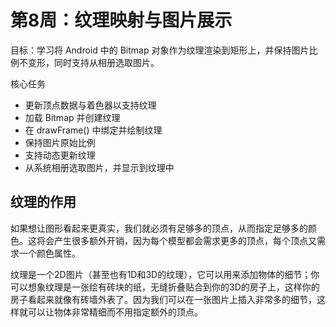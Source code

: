 # 第8周：纹理映射与图片展示
目标：学习将 Android 中的 Bitmap 对象作为纹理渲染到矩形上，并保持图片比例不变形，同时支持从相册选取图片。

核心任务
* 更新顶点数据与着色器以支持纹理
* 加载 Bitmap 并创建纹理
* 在 drawFrame() 中绑定并绘制纹理
* 保持图片原始比例
* 支持动态更新纹理	
* 从系统相册选取图片，并显示到纹理中

## 纹理的作用
如果想让图形看起来更真实，我们就必须有足够多的顶点，从而指定足够多的颜色。这将会产生很多额外开销，因为每个模型都会需求更多的顶点，每个顶点又需求一个颜色属性。

纹理是一个2D图片（甚至也有1D和3D的纹理），它可以用来添加物体的细节；你可以想象纹理是一张绘有砖块的纸，无缝折叠贴合到你的3D的房子上，这样你的房子看起来就像有砖墙外表了。因为我们可以在一张图片上插入非常多的细节，这样就可以让物体非常精细而不用指定额外的顶点。
